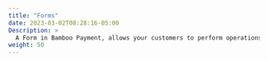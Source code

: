 ```yaml
---
title: "Forms"
date: 2023-03-02T08:28:16-05:00
Description: >
  A Form in Bamboo Payment, allows your customers to perform operations such as purchases or tokenization through a web interface.
weight: 50
---
```


